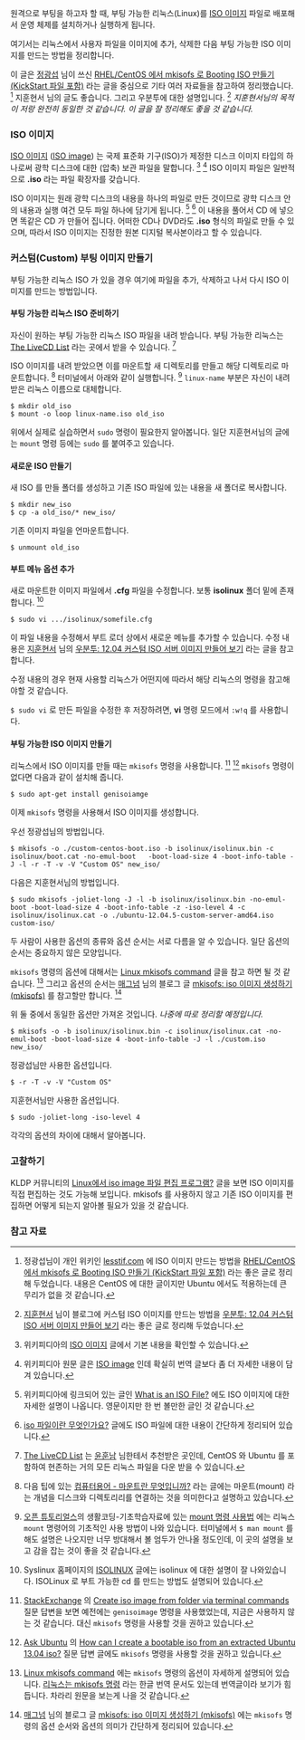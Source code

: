 원격으로 부팅을 하고자 할 때, 부팅 가능한 리눅스(Linux)를 [ISO 이미지](https://ko.wikipedia.org/wiki/ISO_이미지) 파일로 배포해서 운영 체제를 설치하거나 실행하게 됩니다.

여기서는 리눅스에서 사용자 파일을 이미지에 추가, 삭제한 다음 부팅 가능한 ISO 이미지를 만드는  방법을 정리합니다.

이 글은 [정광섭](https://www.lesstif.com/dashboard.action#all-updates) 님이 쓰신 [RHEL/CentOS 에서 mkisofs 로 Booting ISO 만들기 (KickStart 파일 포함)](https://www.lesstif.com/pages/viewpage.action?pageId=14090340) 라는 글을 중심으로 기타 여러 자료들을 참고하여 정리했습니다. [^lesstif-14090340] 지훈현서 님의 글도 좋습니다. 그리고 우분투에 대한 설명입니다. [^mcchae-11145086] _지훈현서님의 목적이 저랑 완전히 동일한 것 같습니다. 이 글을 잘 정리해도 좋을 것 같습니다._ 

### ISO 이미지

[ISO 이미지](https://ko.wikipedia.org/wiki/ISO_이미지) ([ISO image](https://en.wikipedia.org/wiki/ISO_image)) 는 국제 표준화 기구(ISO)가 제정한 디스크 이미지 타입의 하나로써  광학 디스크에 대한 (압축) 보관 파일을 말합니다. [^wikipedia-iso-ko] [^wikipedia-iso] ISO 이미지 파일은 일반적으로 **.iso** 라는 파일 확장자를 갖습니다.

ISO 이미지는 원래 광학 디스크의 내용을 하나의 파일로 만든 것이므로 광학 디스크 안의 내용과 실행 여건 모두 파일 하나에 담기게 됩니다. [^lifewire-2625923] [^sportszzang-61] 이 내용을 풀어서 CD 에 넣으면 똑같은 CD 가 만들어 집니다. 어떠한 CD나 DVD라도 **.iso** 형식의 파일로 만들 수 있으며, 따라서 ISO 이미지는 진정한 원본 디지털 복사본이라고 할 수 있습니다.

### 커스텀(Custom) 부팅 이미지 만들기

부팅 가능한 리눅스 ISO 가 있을 경우 여기에 파일을 추가, 삭제하고 나서 다시 ISO 이미지를 만드는 방법입니다.

#### 부팅 가능한 리눅스 ISO 준비하기

자신이 원하는 부팅 가능한 리눅스 ISO 파일을 내려 받습니다. 부팅 가능한 리눅스는 [The LiveCD List](https://livecdlist.com) 라는 곳에서 받을 수 있습니다. [^livecdlist]

ISO 이미지를 내려 받았으면 이를 마운트할 새 디렉토리를 만들고 해당 디렉토리로 마운트합니다. [^daum-122867] 터미널에서 아래와 같이 실행합니다. [^opentutorials-528] `linux-name` 부분은 자신이 내려받은 리눅스 이름으로 대체합니다.

```
$ mkdir old_iso
$ mount -o loop linux-name.iso old_iso
```

위에서 실제로 실습하면서 `sudo` 명령이 필요한지 알아봅니다. 일단 지훈현서님의 글에는 `mount` 명령 등에는 `sudo` 를 붙여주고 있습니다.

#### 새로운 ISO 만들기

새 ISO 를 만들 폴더를 생성하고 기존 ISO 파일에 있는 내용을 새 폴더로 복사합니다. 

```
$ mkdir new_iso
$ cp -a old_iso/* new_iso/
```

기존 이미지 파일을 언마운트합니다.

```
$ unmount old_iso
```

#### 부트 메뉴 옵션 추가

새로 마운트한 이미지 파일에서 **.cfg** 파일을 수정합니다. 보통 **isolinux** 폴더 밑에 존재합니다. [^syslinux-isolinux]

```
$ sudo vi .../isolinux/somefile.cfg
```

이 파일 내용을 수정해서 부트 로더 상에서 새로운 메뉴를 추가할 수 있습니다. 수정 내용은 [지훈현서](http://mcchae.egloos.com) 님의 [우분투: 12.04 커스텀 ISO 서버 이미지 만들어 보기](http://mcchae.egloos.com/11145086) 라는 글을 참고합니다. 

수정 내용의 경우 현재 사용할 리눅스가 어떤지에 따라서 해당 리눅스의 명령을 참고해야할 것 같습니다.

`$ sudo vi` 로 만든 파일을 수정한 후 저장하려면, **vi** 명령 모드에서 `:w!q` 를 사용합니다.

#### 부팅 가능한 ISO 이미지 만들기

리눅스에서 ISO 이미지를 만들 때는 `mkisofs` 명령을 사용합니다. [^stackexchange-90793] [^askubuntu-324778] `mkisofs` 명령이 없다면 다음과 같이 설치해 줍니다.

```
$ sudo apt-get install genisoiamge
```

이제 `mkisofs` 명령을 사용해서 ISO 이미지를 생성합니다.

우선 정광섭님의 방법입니다.

```
$ mkisofs -o ./custom-centos-boot.iso -b isolinux/isolinux.bin -c isolinux/boot.cat -no-emul-boot   -boot-load-size 4 -boot-info-table -J -l -r -T -v -V "Custom OS" new_iso/
```

다음은 지훈현서님의 방법입니다. 

```
$ sudo mkisofs -joliet-long -J -l -b isolinux/isolinux.bin -no-emul-boot -boot-load-size 4 -boot-info-table -z -iso-level 4 -c isolinux/isolinux.cat -o ./ubuntu-12.04.5-custom-server-amd64.iso custom-iso/
```

두 사람이 사용한 옵션의 종류와 옵션 순서는 서로 다름을 알 수 있습니다. 일단 옵션의 순서는 중요하지 않은 모양입니다. 

`mkisofs` 명령의 옵션에 대해서는 [Linux mkisofs command](http://www.w3big.com/linux/linux-comm-mkisofs.html) 글을 참고 하면 될 것 같습니다. [^w3big.com-mkisofs] 그리고 옵션의 순서는 [매그넘](http://blog.naver.com/PostList.nhn?blogId=colt357) 님의 블로그 글 [mkisofs: iso 이미지 생성하기 (mkisofs)](http://blog.naver.com/PostView.nhn?blogId=colt357&logNo=20087626663&parentCategoryNo=11&viewDate=&currentPage=1&listtype=0) 를 참고할만 합니다. [^colt357-20087626663]

위 둘 중에서 동일한 옵션만 가져온 것입니다. _나중에 따로 정리할 예정입니다._

```
$ mkisofs -o -b isolinux/isolinux.bin -c isolinux/isolinux.cat -no-emul-boot -boot-load-size 4 -boot-info-table -J -l ./custom.iso new_iso/
```

정광섭님만 사용한 옵션입니다. 

```
$ -r -T -v -V "Custom OS"
```

지훈현서님만 사용한 옵션입니다.

```
$ sudo -joliet-long -iso-level 4
```

각각의 옵션의 차이에 대해서 알아봅니다.

### 고찰하기

KLDP 커뮤니티의 [Linux에서 iso image 파일 편집 프로그램?](https://kldp.org/node/71880) 글을 보면 ISO 이미지를 직접 편집하는 것도 가능해 보입니다. mkisofs 를 사용하지 않고 기존 ISO 이미지를 편집하면 어떻게 되는지 알아볼 필요가 있을 것 같습니다.

### 참고 자료

[^lesstif-14090340]: 정광섭님이 개인 위키인 [lesstif.com](https://www.lesstif.com/dashboard.action#all-updates) 에  ISO 이미지 만드는 방법을 [RHEL/CentOS 에서 mkisofs 로 Booting ISO 만들기 (KickStart 파일 포함)](https://www.lesstif.com/pages/viewpage.action?pageId=14090340) 라는 좋은 글로 정리해 두었습니다. 내용은 CentOS 에 대한 글이지만 Ubuntu 에서도 적용하는데 큰 무리가 없을 것 같습니다.

[^mcchae-11145086]: [지훈현서](http://mcchae.egloos.com) 님이 블로그에 커스텀 ISO 이미지를 만드는 방법을 [우분투: 12.04 커스텀 ISO 서버 이미지 만들어 보기](http://mcchae.egloos.com/11145086) 라는 좋은 글로 정리해 두었습니다.

[^wikipedia-iso-ko]: 위키피디아의 [ISO 이미지](https://ko.wikipedia.org/wiki/ISO_이미지) 글에서 기본 내용을 확인할 수 있습니다.

[^wikipedia-iso]: 위키피디아 원문 글은 [ISO image](https://en.wikipedia.org/wiki/ISO_image) 인데 확실히 번역 글보다 좀 더 자세한 내용이 담겨 있습니다.

[^lifewire-2625923]: 위키피디아에 링크되어 있는 글인 [What is an ISO File?](https://www.lifewire.com/iso-file-2625923) 에도 ISO 이미지에 대한 자세한 설명이 나옵니다. 영문이지만 한 번 볼만한 글인 것 같습니다.

[^sportszzang-61]: [iso 파일이란 무엇인가요?](http://sportszzang.co.kr/zeroboard/skin/ggambo7002_board/print.php?id=note1&no=61) 글에도 ISO 파일에 대한 내용이 간단하게 정리되어 있습니다.

[^livecdlist]: [The LiveCD List](https://livecdlist.com) 는 [윤훈남](https://www.facebook.com/sim9108?fref=nf) 님한테서 추천받은 곳인데, CentOS 와 Ubuntu 를 포함하여 현존하는 거의 모든 리눅스 파일을 다운 받을 수 있습니다.

[^daum-122867]: 다음 팁에 있는 [컴퓨터용어 - 마운트란 무엇입니까?](http://tip.daum.net/question/122867) 라는 글에는 마운트(mount) 라는 개념을 디스크와 디렉토리리를 연결하는 것을 의미한다고 설명하고 있습니다.

[^opentutorials-528]: [오픈 튜토리얼스](https://opentutorials.org)의 생활코딩-기초학습자료에 있는 [mount 명령 사용법](https://opentutorials.org/course/528) 에는 리눅스 `mount` 명령어의 기초적인 사용 방법이 나와 있습니다. 터미널에서 `$ man mount` 를 해도 설명은 나오지만 너무 방대해서 볼 엄두가 안나올 정도인데, 이 곳의 설명을 보고 감을 잡는 것이 좋을 것 같습니다.

[^syslinux-isolinux]: Syslinux 홈페이지의 [ISOLINUX](http://www.syslinux.org/wiki/index.php?title=ISOLINUX) 글에는 isolinux 에 대한 설명이 잘 나와있습니다. ISOLinux 로 부트 가능한 cd 를 만드는 방법도 설명되어 있습니다.

[^stackexchange-90793]: [StackExchange](http://stackexchange.com) 의 [Create iso image from folder via terminal commands](http://unix.stackexchange.com/questions/90793/create-iso-image-from-folder-via-terminal-commands) 질문 답변을 보면 예전에는 `genisoimage` 명령을 사용했었는데, 지금은 사용하지 않는 것 같습니다. 대신 `mkisofs` 명령을 사용할 것을 권하고 있습니다.

[^askubuntu-324778]: [Ask Ubuntu](http://askubuntu.com) 의 [How can I create a bootable iso from an extracted Ubuntu 13.04 iso?](http://askubuntu.com/questions/324778/how-can-i-create-a-bootable-iso-from-an-extracted-ubuntu-13-04-iso) 질문 답변 글에도 `mkisofs` 명령을 사용할 것을 권하고 있습니다.

[^w3big.com-mkisofs]: [Linux mkisofs command](http://www.w3big.com/linux/linux-comm-mkisofs.html) 에는 `mkisofs` 명령의 옵션이 자세하게 설명되어 있습니다. [리눅스는 mkisofs 명령](http://www.w3big.com/ko/linux/linux-comm-mkisofs.html) 라는 한글 번역 문서도 있는데 번역글이라 보기가 힘듭니다. 차라리 원문을 보는게 나을 것 같습니다.

[^colt357-20087626663]: [매그넘](http://blog.naver.com/PostList.nhn?blogId=colt357) 님의 블로그 글 [mkisofs: iso 이미지 생성하기 (mkisofs)](http://blog.naver.com/PostView.nhn?blogId=colt357&logNo=20087626663&parentCategoryNo=11&viewDate=&currentPage=1&listtype=0) 에는 `mkisofs` 명령의 옵션 순서와 옵션의 의미가 간단하게 정리되어 있습니다. 
